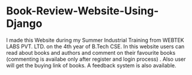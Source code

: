 # Book-Review-Website-Using-Django
I made this Website during my Summer Industrial Training from WEBTEK LABS PVT. LTD. on the 4th year of B.Tech CSE. In this website users can read about books and authors and comment on their favourite books (commenting is availabe only after register and login process) . Also user will get the buying link of books. A feedback system is also 
available. 
